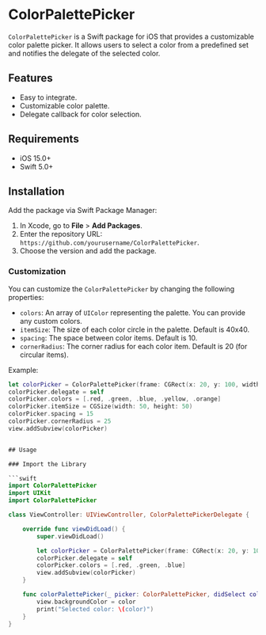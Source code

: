 # ColorPalettePicker

`ColorPalettePicker` is a Swift package for iOS that provides a customizable color palette picker. It allows users to select a color from a predefined set and notifies the delegate of the selected color.

## Features

- Easy to integrate.
- Customizable color palette.
- Delegate callback for color selection.

## Requirements

- iOS 15.0+
- Swift 5.0+

## Installation

Add the package via Swift Package Manager:

1. In Xcode, go to **File** > **Add Packages**.
2. Enter the repository URL: `https://github.com/yourusername/ColorPalettePicker`.
3. Choose the version and add the package.

### Customization

You can customize the `ColorPalettePicker` by changing the following properties:

- `colors`: An array of `UIColor` representing the palette. You can provide any custom colors.
- `itemSize`: The size of each color circle in the palette. Default is 40x40.
- `spacing`: The space between color items. Default is 10.
- `cornerRadius`: The corner radius for each color item. Default is 20 (for circular items).

Example:

```swift
let colorPicker = ColorPalettePicker(frame: CGRect(x: 20, y: 100, width: view.bounds.width - 40, height: 50))
colorPicker.delegate = self
colorPicker.colors = [.red, .green, .blue, .yellow, .orange]
colorPicker.itemSize = CGSize(width: 50, height: 50)
colorPicker.spacing = 15
colorPicker.cornerRadius = 25
view.addSubview(colorPicker)


## Usage

### Import the Library

```swift
import ColorPalettePicker
import UIKit
import ColorPalettePicker

class ViewController: UIViewController, ColorPalettePickerDelegate {

    override func viewDidLoad() {
        super.viewDidLoad()

        let colorPicker = ColorPalettePicker(frame: CGRect(x: 20, y: 100, width: view.bounds.width - 40, height: 50))
        colorPicker.delegate = self
        colorPicker.colors = [.red, .green, .blue]
        view.addSubview(colorPicker)
    }

    func colorPalettePicker(_ picker: ColorPalettePicker, didSelect color: UIColor) {
        view.backgroundColor = color
        print("Selected color: \(color)")
    }
}

